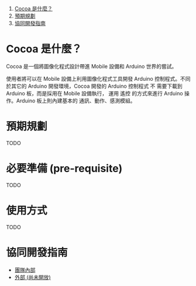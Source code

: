1. [Cocoa 是什麼？](#cocoa-是什麼)
2. [預期規劃](#預期規劃)
3. [協同開發指南](#協同開發指南)

# Cocoa 是什麼？
Cocoa 是一個將圖像化程式設計帶進 Mobile 設備和 Arduino 世界的嘗試。

使用者將可以在 Mobile 設備上利用圖像化程式工具開發 Arduino 控制程式。不同於其它的 Arduino 開發環境，Cocoa 開發的 Arduino 控制程式 不 需要下載到 Arduino 板，而是採用在 Mobile 設備執行， 運用 遙控 的方式來進行 Arduino 操作。Arduino 板上則內建基本的 通訊、動作、感測模組。

# 預期規劃
TODO

# 必要準備 (pre-requisite)
TODO

# 使用方式
TODO

# 協同開發指南
* [團隊內部](https://github.com/ywchiao/cocoa/wiki/%E5%8D%94%E5%90%8C%E9%96%8B%E7%99%BC%E6%8C%87%E5%8D%97#github-flow-)
* [外部 (尚未開放)](https://github.com/ywchiao/cocoa/wiki/%E5%8D%94%E5%90%8C%E9%96%8B%E7%99%BC%E6%8C%87%E5%8D%97#fork-and-pull-request)

